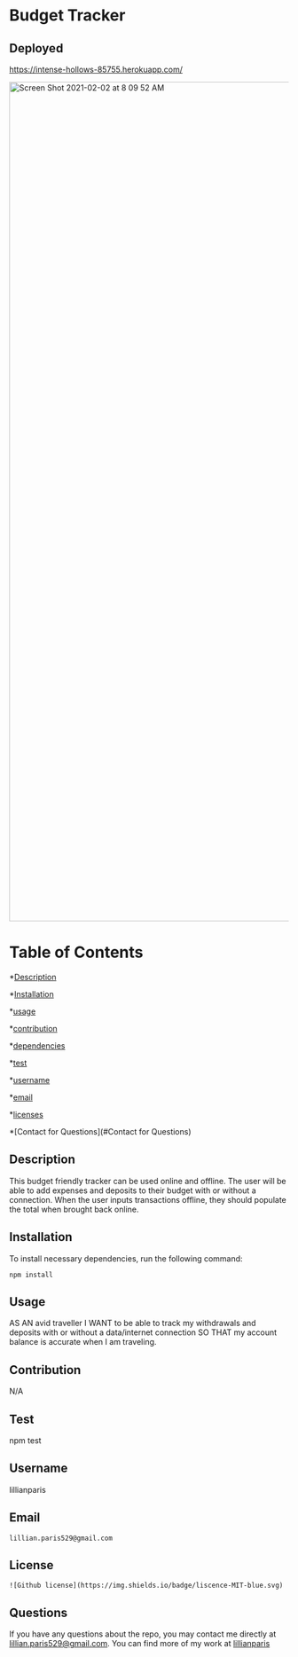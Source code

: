 # Budget Tracker

## Deployed
https://intense-hollows-85755.herokuapp.com/

<img width="1514" alt="Screen Shot 2021-02-02 at 8 09 52 AM" src="https://user-images.githubusercontent.com/62733242/106619699-16c76780-652e-11eb-9b59-c7c82ca74b16.png">


# Table of Contents 

*[Description](#description) 

*[Installation](#Installation) 

*[usage](#usage) 

*[contribution](#contribution) 

*[dependencies](#dependancies) 

*[test](#test) 

*[username](#username) 

 *[email](#email) 

*[licenses](#licenses) 

*[Contact for Questions](#Contact for Questions) 


## Description
This budget friendly tracker can be used online and offline. The user will be able to add expenses and deposits to their budget with or without a connection. When the user inputs transactions offline, they should populate the total when brought back online.


## Installation
To install necessary dependencies, run the following command:

```
npm install
```

## Usage
AS AN avid traveller I WANT to be able to track my withdrawals and deposits with or without a data/internet connection SO THAT my account balance is accurate when I am traveling.

## Contribution
N/A

    
## Test
npm test
    
## Username
lillianparis
    
## Email
    lillian.paris529@gmail.com
    
## License
    ![Github license](https://img.shields.io/badge/liscence-MIT-blue.svg)

## Questions

If you have any questions about the repo, you may contact me directly at lillian.paris529@gmail.com. You can find more of my work at [lillianparis](https://github.com/lillianparis)
